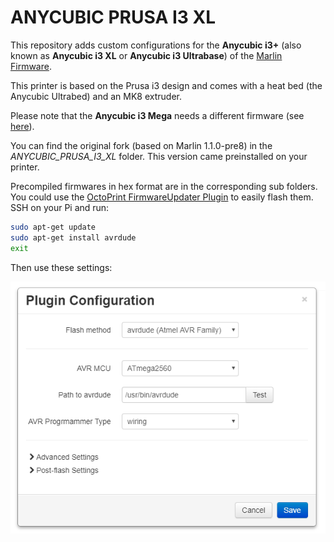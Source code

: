 # ANYCUBIC PRUSA I3 XL

This repository adds custom configurations for the **Anycubic i3+** (also known as **Anycubic i3 XL** or **Anycubic i3 Ultrabase**) of the [Marlin Firmware](http://marlinfw.org/).

This printer is based on the Prusa i3 design and comes with a heat bed (the Anycubic Ultrabed) and an MK8 extruder.

Please note that the **Anycubic i3 Mega** needs a different firmware (see [here](https://github.com/ANYCUBIC-3D/I3-MEGA)).

You can find the original fork (based on Marlin 1.1.0-pre8) in the *ANYCUBIC_PRUSA_I3_XL* folder. This version came preinstalled on your printer.

Precompiled firmwares in hex format are in the corresponding sub folders. You could use the [OctoPrint FirmwareUpdater Plugin](https://github.com/OctoPrint/OctoPrint-FirmwareUpdater) to easily flash them. SSH on your Pi and run:

```bash
sudo apt-get update
sudo apt-get install avrdude
exit
```

Then use these settings:

<img src="avrdude-settings.png" />

